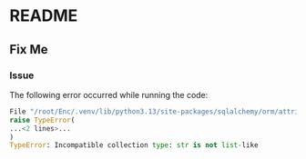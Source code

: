 # README

## Fix Me

### Issue

The following error occurred while running the code:

```python
File "/root/Enc/.venv/lib/python3.13/site-packages/sqlalchemy/orm/attributes.py", line 1941, in set
raise TypeError(
...<2 lines>...
)
TypeError: Incompatible collection type: str is not list-like
